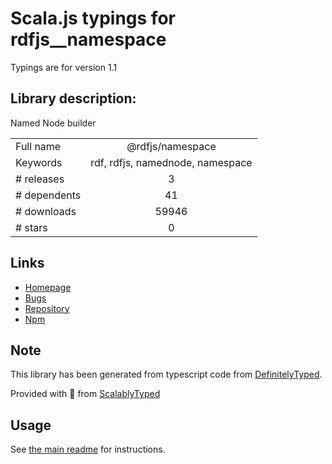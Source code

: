 
# Scala.js typings for rdfjs__namespace

Typings are for version 1.1

## Library description:
Named Node builder

|                    |                 |
| ------------------ | :-------------: |
| Full name          | @rdfjs/namespace |
| Keywords           | rdf, rdfjs, namednode, namespace |
| # releases         | 3 |
| # dependents       | 41 |
| # downloads        | 59946 |
| # stars            | 0 |

## Links
- [Homepage](https://github.com/rdfjs-base/namespace)
- [Bugs](https://github.com/rdfjs-base/namespace/issues)
- [Repository](https://github.com/rdfjs-base/namespace)
- [Npm](https://www.npmjs.com/package/%40rdfjs%2Fnamespace)
    


## Note
This library has been generated from typescript code from [DefinitelyTyped](https://definitelytyped.org).

Provided with :purple_heart: from [ScalablyTyped](https://github.com/oyvindberg/ScalablyTyped)

## Usage
See [the main readme](../../readme.md) for instructions.


